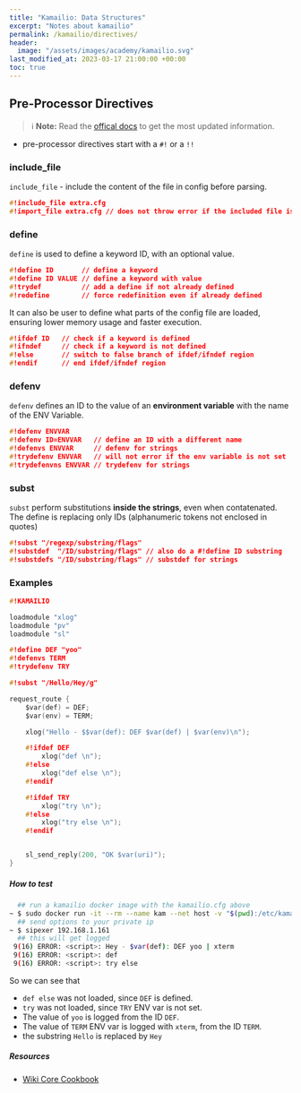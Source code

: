 ```yaml
---
title: "Kamailio: Data Structures"
excerpt: "Notes about kamailio"
permalink: /kamailio/directives/
header:
  image: "/assets/images/academy/kamailio.svg"
last_modified_at: 2023-03-17 21:00:00 +00:00
toc: true
---
```


## Pre-Processor Directives

> :information_source: **Note:** Read the [offical docs](https://www.kamailio.org/wikidocs/cookbooks/devel/core/) to get the most updated information.

* pre-processor directives start with a `#!` or a `!!`

### include_file

`include_file` - include the content of the file in config before parsing.

```c
#!include_file extra.cfg
#!import_file extra.cfg // does not throw error if the included file is not found.
```

### define

`define` is used to define a keyword ID, with an optional value. 

```cpp
#!define ID       // define a keyword
#!define ID VALUE // define a keyword with value
#!trydef          // add a define if not already defined
#!redefine        // force redefinition even if already defined
```

It can also be user to define what parts of the config file are loaded, ensuring lower memory usage and faster execution.

```c
#!ifdef ID   // check if a keyword is defined
#!ifndef     // check if a keyword is not defined
#!else       // switch to false branch of ifdef/ifndef region
#!endif      // end ifdef/ifndef region
```

### defenv 

`defenv` defines an ID to the value of an **environment variable** with the name of the ENV Variable.

```c
#!defenv ENVVAR
#!defenv ID=ENVVAR   // define an ID with a different name
#!defenvs ENVVAR     // defenv for strings
#!trydefenv ENVVAR   // will not error if the env variable is not set
#!trydefenvns ENVVAR // trydefenv for strings
```

### subst

`subst` perform substitutions **inside the strings**, even when contatenated. The define is replacing only IDs (alphanumeric tokens not enclosed in quotes)

```c
#!subst "/regexp/substring/flags"
#!substdef  "/ID/substring/flags" // also do a #!define ID substring
#!substdefs "/ID/substring/flags" // substdef for strings
```

### Examples

```c
#!KAMAILIO

loadmodule "xlog"
loadmodule "pv"
loadmodule "sl"

#!define DEF "yoo"
#!defenvs TERM
#!trydefenv TRY

#!subst "/Hello/Hey/g"

request_route {
    $var(def) = DEF;
    $var(env) = TERM;

    xlog("Hello - $$var(def): DEF $var(def) | $var(env)\n");

    #!ifdef DEF
        xlog("def \n");
    #!else
        xlog("def else \n");
    #!endif

    #!ifdef TRY
        xlog("try \n");
    #!else
        xlog("try else \n");
    #!endif


    sl_send_reply(200, "OK $var(uri)");
}
```

##### How to test

```sh
  ## run a kamailio docker image with the kamailio.cfg above
~ $ sudo docker run -it --rm --name kam --net host -v "$(pwd):/etc/kamailio/" kamailio/kamailio:5.6.4-bullseye
  ## send options to your private ip
~ $ sipexer 192.168.1.161
  ## this will get logged
 9(16) ERROR: <script>: Hey - $var(def): DEF yoo | xterm
 9(16) ERROR: <script>: def 
 9(16) ERROR: <script>: try else
```

So we can see that 
  * `def else` was not loaded, since `DEF` is defined.
  * `try` was not loaded, since `TRY` ENV var is not set.
  * The value of `yoo` is logged from the ID `DEF`.
  * The value of `TERM` ENV var is logged with `xterm`, from the ID `TERM`.
  * the substring `Hello` is replaced by `Hey`

##### Resources
* [Wiki Core Cookbook](https://www.kamailio.org/wikidocs/cookbooks/devel/core/)
